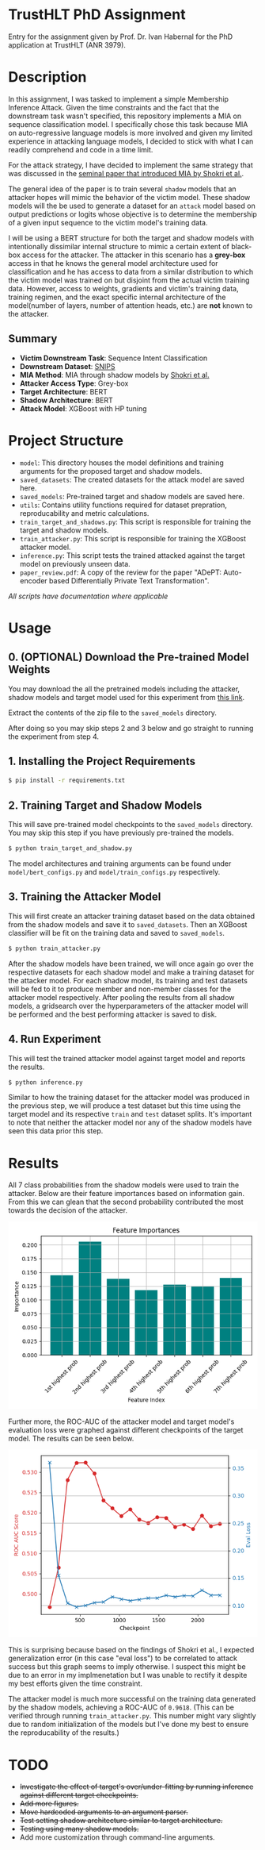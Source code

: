 # TrustHLT PhD Assignment
Entry for the assignment given by Prof. Dr. Ivan Habernal for the PhD application at TrustHLT (ANR 3979).

# Description
In this assignment, I was tasked to implement a simple Membership Inference Attack. Given the time constraints and the fact that the downstream task wasn't specified, this repository implements a MIA on sequence classification model. I specifically chose this task because MIA on auto-regressive language models is more involved and given my limited experience in attacking language models, I decided to stick with what I can readily comprehend and code in a time limit.

For the attack strategy, I have decided to implement the same strategy that was discussed in the [seminal paper that introduced MIA by Shokri et al.](https://arxiv.org/abs/1610.05820).

The general idea of the paper is to train several `shadow` models that an attacker hopes will mimic the behavior of the victim model. These shadow models will the be used to generate a dataset for an `attack` model based on output predictions or logits whose objective is to determine the membership of a given input sequence to the victim model's training data.

I will be using a BERT structure for both the target and shadow models with intentionally dissimilar internal structure to mimic a certain extent of black-box access for the attacker. The attacker in this scenario has a **grey-box** access in that he knows the general model architecture used for classification and he has access to data from a similar distribution to which the victim model was trained on but disjoint from the actual victim training data. However, access to weights, gradients and victim's training data, training regimen, and the exact specific internal architecture of the model(number of layers, number of attention heads, etc.) are **not** known to the attacker.

## Summary
- **Victim Downstream Task**: Sequence Intent Classification
- **Downstream Dataset**: [SNIPS](https://huggingface.co/datasets/benayas/snipsl)
- **MIA Method**: MIA through shadow models by [Shokri et al.](https://arxiv.org/abs/1610.05820)
- **Attacker Access Type**: Grey-box
- **Target Architecture**: BERT
- **Shadow Architecture**: BERT
- **Attack Model**: XGBoost with HP tuning



# Project Structure
- `model`: This directory houses the model definitions and training arguments for the proposed target and shadow models.
- `saved_datasets`: The created datasets for the attack model are saved here.
- `saved_models`: Pre-trained target and shadow models are saved here.
- `utils`: Contains utility functions required for dataset prepration, reproducability and metric calculations.
- `train_target_and_shadows.py`: This script is responsible for training the target and shadow models.
- `train_attacker.py`: This script is responsible for training the XGBoost attacker model.
- `inference.py`: This script tests the trained attacked against the target model on previously unseen data.
- `paper_review.pdf`: A copy of the review for the paper "ADePT: Auto-encoder based Differentially Private Text Transformation".

*All scripts have documentation where applicable*
# Usage
## 0. (OPTIONAL) Download the Pre-trained Model Weights
You may download the all the pretrained models including the attacker, shadow models and target model used for this experiment from [this link](https://drive.google.com/file/d/129OBC19Nkrdp1c9nm4A-P-V84AIdhXK6/view?usp=sharing).

Extract the contents of the zip file to the `saved_models` directory.

After doing so you may skip steps 2 and 3 below and go straight to running the experiment from step 4.
## 1. Installing the Project Requirements
```bash
$ pip install -r requirements.txt
```
## 2. Training Target and Shadow Models
This will save pre-trained model checkpoints to the `saved_models` directory. You may skip this step if you have previously pre-trained the models.
```bash
$ python train_target_and_shadow.py
```
The model architectures and training arguments can be found under `model/bert_configs.py` and `model/train_configs.py` respectively.

## 3. Training the Attacker Model
This will first create an attacker training dataset based on the data obtained from the shadow models and save it to `saved_datasets`. Then an XGBoost classifier will be fit on the training data and saved to `saved_models`.
```bash
$ python train_attacker.py
```
After the shadow models have been trained, we will once again go over the respective datasets for each shadow model and make a training dataset for the attacker model. For each shadow model, its training and test datasets will be fed to it to produce member and non-member classes for the attacker model respectively. After pooling the results from all shadow models, a gridsearch over the hyperparameters of the attacker model will be performed and the best performing attacker is saved to disk.
## 4. Run Experiment
This will test the trained attacker model against target model and reports the results.
```bash
$ python inference.py
```
Similar to how the training dataset for the attacker model was produced in the previous step, we will produce a test dataset but this time using the target model and its respective `train` and `test` dataset splits. It's important to note that neither the attacker model nor any of the shadow models have seen this data prior this step.

# Results
All 7 class probabilities from the shadow models were used to train the attacker. Below are their feature importances based on information gain. From this we can glean that the second probability contributed the most towards the decision of the attacker.

![Feature Importances](https://github.com/Adversarian/TrustHLT_PhD_Assignment/blob/main/figures/feature_importances.png)

Further more, the ROC-AUC of the attacker model and target model's evaluation loss were graphed against different checkpoints of the target model. The results can be seen below.

![AUC & Eval Loss vs. Checkpoint](https://github.com/Adversarian/TrustHLT_PhD_Assignment/blob/main/figures/roc_auc_and_eval_loss_vs_checkpoints.png)

This is surprising because based on the findings of Shokri et al., I expected generalization error (in this case "eval loss") to be correlated to attack success but this graph seems to imply otherwise. I suspect this might be due to an error in my implmenetation but I was unable to rectify it despite my best efforts given the time constraint.

The attacker model is much more successful on the training data generated by the shadow models, achieving a ROC-AUC of `0.9618`. (This can be verified through running `train_attacker.py`. This number might vary slightly due to random initialization of the models but I've done my best to ensure the reproducability of the results.)

# TODO
- ~~Investigate the effect of target's over/under-fitting by running inference against different target checkpoints.~~
- ~~Add more figures.~~
- ~~Move hardcoded arguments to an argument parser.~~
- ~~Test setting shadow architecture similar to target architecture.~~
- ~~Testing using many shadow models.~~
- Add more customization through command-line arguments. 
